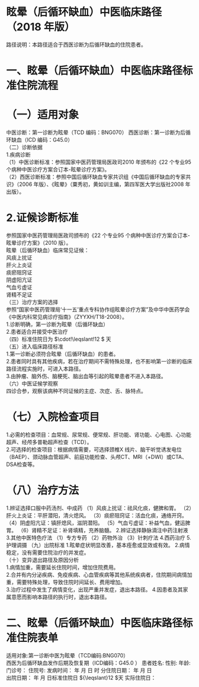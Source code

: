 # 眩晕（后循环缺血）中医临床路径  （2018 年版）  
路径说明：本路径适合于西医诊断为后循环缺血的住院患者。  
# 一、眩晕（后循环缺血）中医临床路径标准住院流程  
# （一）适用对象  
中医诊断：第一诊断为眩晕（TCD 编码：BNG070） 西医诊断：第一诊断为后循环缺血（ICD 编码：G45.0）  
（二）诊断依据  
1.疾病诊断  
（1）中医诊断标准：参照国家中医药管理局医政司2010 年颁布的《22 个专业95 个病种中医诊疗方案合订本-眩晕诊疗方案》。  
（2）西医诊断标准：参照中国后循环缺血专家共识组《中国后循环缺血的专家共识》（2006 年版）、《眩晕》（粟秀初，黄如训主编，第四军医大学出版社2008 年出版）。  
# 2.证候诊断标准  
参照国家中医药管理局医政司颁布的《22 个专业95 个病种中医诊疗方案合订本-眩晕诊疗方案》（2010 版）。  
眩晕（后循环缺血）临床常见证候：  
风痰上扰证  
肝火上炎证  
痰瘀阻窍证  
阴虚阳亢证  
气血亏虚证  
肾精不足证  
（三）治疗方案的选择  
参照“国家中医药管理局‘十一五’重点专科协作组眩晕诊疗方案”及中华中医药学会《中医内科常见病诊疗指南》（ZYYXH/T18-2008）。  
1.诊断明确，第一诊断为眩晕（后循环缺血）  
2.患者适合并接受中医治疗  
（四）标准住院日为 $\cdot\!\leqslant\!12 $ 天  
（五）进入临床路径标准  
1.第一诊断必须符合眩晕（后循环缺血）的患者。  
2.患者同时具有其他疾病，若在治疗期间不需特殊处理，也不影响第一诊断的临床路径流程实施时，可进入本路径。  
3.由肿瘤、脑外伤、脑梗死、脑出血等引起的眩晕患者不进入本路径。  
（六）中医证候学观察  
四诊合参，观察该病种不同证候的主症、次症、舌、脉特点。  
# （七）入院检查项目  
1.必需的检查项目：血常规、尿常规、便常规、肝功能、肾功能、心电图、心功能超声、经颅多普勒超声检查（TCD）。  
2.可选择的检查项目：根据病情需要，可选择颈椎X 线片、脑干听觉诱发电位（BAEP）、颈动脉血管超声、前庭功能检查、头颅CT、MRI（+DWI）或CTA、DSA检查等。  
# （八）治疗方法  
1.辨证选择口服中药汤剂、中成药 （1）风痰上扰证：祛风化痰，健脾和胃。  （2）肝火上炎证：平肝潜阳，清火熄风。   （3）痰瘀阻窍证：活血化痰，通络开窍。  （4）阴虚阳亢证：镇肝熄风，滋阴潜阳。 （5）气血亏虚证：补益气血，健运脾胃。  （6）肾精不足证：补肾填精，充养脑髓。  2.辨证选择静脉滴注中药注射液  3.其他中医特色疗法 （1）专方专药 （2）药物外治 （3）针刺疗法 4.西药治疗   5.护理调摄 （九）出院标准  1.眩晕症状明显改善，基本痊愈或显效或有效。   2.病情稳定，没有需要住院治疗的并发症。  
（十）变异退出路径及原因分析  
1.病情加重，需要延长住院时间，增加住院费用。  
2.合并有内分泌疾病、免疫疾病、心血管疾病等其他系统疾病者，住院期间病情加重，需要特殊处理，导致住院时间延长、费用增加。  
3.治疗过程中发生了病情变化，出现严重并发症，退出本路径。  4.因患者及其家属意愿而影响本路径的执行时，退出本路径。  
# 二、眩晕（后循环缺血）中医临床路径标准住院表单  
适用对象:第一诊断中医为眩晕（TCD编码:BNG070）  
西医为后循环缺血发作后期及恢复期（ICD编码：G45.0 ） 患者姓名:  性别: 年龄: 门诊号： 住院号:  发病时间： 年 月 日 时 分住院日期： 年 月 日  
出院日期： 年 月 日标准住院日 ${\leqslant}12 $天  实际住院日：  